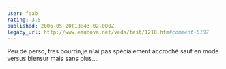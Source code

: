 ```yaml
---
user: faab
rating: 3.5
published: 2006-05-20T13:43:02.000Z
legacy_url: http://www.emunova.net/veda/test/1218.htm#comment-5187
---
```

Peu de perso, tres bourrin,je n'ai pas spécialement accroché sauf en mode versus biensur mais sans plus....